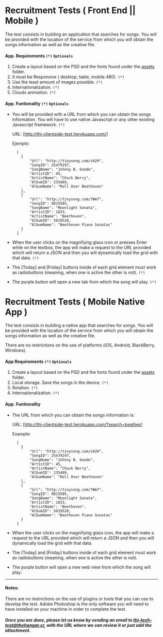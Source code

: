 Recruitment Tests ( Front End || Mobile )
==================

The test consists in building an application that searches for songs. You will be provided with the location of the service from which you will obtain the songs information as well as the creative file.

#### App. Requirements `(*)` `Optionals`
1. Create a layout based on the PSD and the fonts found under the [assets] folder.
2. It must be Responsive ( desktop, table, mobile 480). `(*)` 
3. Use the least amount of images possible. `(*)` 
4. Internationalization. `(*)` 
5. Clouds animation. `(*)` 

#### App. Funtionality `(*)` `Optionals`

* You will be provided with a URL from which you can obtain the songs information. You will have to use native Javascript or any other existing Javascript framework. `(*)` 

    URL: [http://thi-clientside-test.herokuapp.com/]

    Ejemplo:

        [
          {
              "Url": "http://tinysong.com/vb2H",
              "SongID": 25479197,
              "SongName": "Johnny B. Goode",
              "ArtistID": 45,
              "ArtistName": "Chuck Berry",
              "AlbumID": 235469,
              "AlbumName": "Roll Over Beethoven"
          },
          {
              "Url": "http://tinysong.com/7Wm7",
              "SongID": 8815585,
              "SongName": "Moonlight Sonata",
              "ArtistID": 1833,
              "ArtistName": "Beethoven",
              "AlbumID": 5619520,
              "AlbumName": "Beethoven Piano Sonatas"
          }
        ]    

* When the user clicks on the magnifying glass icon or presses Enter while on the textbox, the app will make a request to the URL provided which will return a JSON and then you will dynamically load the grid with that data. `(*)` 

* The [Today] and [Friday] buttons inside of each grid element must work as radiobuttons (meaning, when one is active the other is not). `(*)` 

* The purple button will open a new tab from which the song will play. `(*)` 


Recruitment Tests ( Mobile Native App ) 
==================

The test consists in building a native app that searches for songs. You will be provided with the location of the service from which you will obtain the songs information as well as the creative file.

There are no restrictions on the use of platforms (iOS, Android, BlackBerry, Windows).

#### App Requirements `(*)` `Optionals`
1. Create a layout based on the PSD and the fonts found under the [assets] folder.
2. Local storage. Save the songs in the device. `(*)` 
3. Rotation. `(*)` 
4. Internationalization. `(*)` 

#### App. Funtionality

* The URL from which you can obtain the songs information is: 

    URL: [http://thi-clientside-test.herokuapp.com/?search=beathes]

    Example:

        [
          {
              "Url": "http://tinysong.com/vb2H",
              "SongID": 25479197,
              "SongName": "Johnny B. Goode",
              "ArtistID": 45,
              "ArtistName": "Chuck Berry",
              "AlbumID": 235469,
              "AlbumName": "Roll Over Beethoven"
          },
          {
              "Url": "http://tinysong.com/7Wm7",
              "SongID": 8815585,
              "SongName": "Moonlight Sonata",
              "ArtistID": 1833,
              "ArtistName": "Beethoven",
              "AlbumID": 5619520,
              "AlbumName": "Beethoven Piano Sonatas"
          }
        ]    

* When the user clicks on the magnifying glass icon, the app will make a request to the URL provided which will return a JSON and then you will dynamically load the grid with that data.

* The [Today] and [Friday] buttons inside of each grid element must work as radiobuttons (meaning, when one is active the other is not). 

* The purple button will open a new web view from which the song will play.


-----
#### Notes:
There are no restrictions on the use of plugins or tools that you can use to develop the test.
Adobe Photoshop is the only software you will need to have installed on your machine in order to complete the test.

##### Once you are done, please let us know by sending an email to [thi-tech-test@thehangar.cr], with the URL where we can review it or just add the attachment.

  [http://thi-clientside-test.herokuapp.com/?search=beathes]: http://thi-clientside-test.herokuapp.com/?search=beathes
  
  [assets]: https://github.com/thehangarcr/recruitment/tree/master/assets
  
  [thi-tech-test@thehangar.cr]: mailto:thi-tech-test@thehangar.cr

